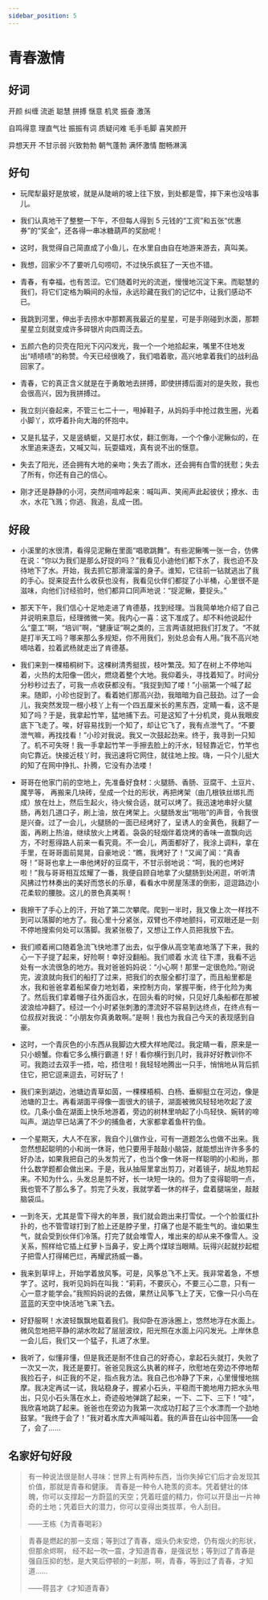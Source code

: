 ```yaml
---
sidebar_position: 5
---
```


# 青春激情

## 好词

开颜 纠缠 流逝 聪慧 拼搏 惬意 机灵 振奋 激荡

自鸣得意 理直气壮 振振有词 质疑问难 毛手毛脚 喜笑颜开

异想天开 不甘示弱 兴致勃勃 朝气蓬勃 满怀激情 酣畅淋漓

## 好句

- 玩爬犁最好是放坡，就是从陡峭的坡上往下放，到处都是雪，摔下来也没啥事儿。

- 我们认真地干了整整一下午，不但每人得到 5 元钱的“工资”和五张“优惠券”的“奖金”，还各得一串冰糖葫芦的奖励呢！

- 这时，我觉得自己简直成了小鱼儿，在水里自由自在地游来游去，真叫美。

- 我想，回家少不了要听几句唠叨，不过快乐疯狂了一天也不错。

- 青春，有幸福，也有苦涩。它们随着时光的流逝，慢慢地沉淀下来。而聪慧的我们，将它们定格为瞬间的永恒，永远珍藏在我们的记忆中，让我们感动不已。

- 我跳到河里，伸出手去捞水中那颗离我最近的星星，可是手刚碰到水面，那颗星星立刻就变成许多碎银片向四周泛去。

- 五颜六色的贝壳在阳光下闪闪发光，我一个一个地拾起来，嘴里不住地发出“啧啧啧”的称赞。今天已经很晚了，我们唱着歌，高兴地拿着我们的战利品回家了。

- 青春，它的真正含义就是在于勇敢地去拼搏，即使拼搏后面对的是失败，我也会很高兴，因为我拼搏过。

- 我立刻兴奋起来，不管三七二十一，甩掉鞋子，从妈妈手中抢过救生圈，光着小脚丫，欢呼着扑向大海的怀抱中。

- 又是扎猛子，又是竖蜻蜓，又是打水仗，翻江倒海，一个个像小泥鳅似的，在水里追来逐去，又喊又叫，玩耍嬉戏，真有说不出的惬意。

- 失去了阳光，还会拥有大地的亲吻；失去了雨水，还会拥有白雪的抚慰；失去了所有，你还有自己的信心。

- 刚才还是静静的小河，突然间喧哗起来：喊叫声、笑闹声此起彼伏；撩水、击水，水花飞溅；你逃、我追，乱成一团。

## 好段

- 小溪里的水很清，看得见泥鳅在里面“唱歌跳舞”。有些泥鳅嘴一张一合，仿佛在说：“你以为我们是那么好捉的吗？”我看见小迪他们都下水了，我也迫不及待地下了水。开始，我去抓它那滑溜溜的身子。谁知，它往前一钻就逃出了我的手心。捉来捉去什么收获也没有，我看见伙伴们都捉了小半桶，心里很不是滋味，向他们讨经验时，他们都异口同声地说：“捉泥鳅，要捉头。”

- 那天下午，我们信心十足地走进了肯德基，找到经理。当我简单地介绍了自己并说明来意后，经理微微一笑。我内心一喜：这下准成了。却不料他说起什么“童工”啊，“培训”啊，“健康证”啊之类的，三言两语就把我们打发了。“不就是打半天工吗？哪来那么多规矩，你不用我们，别处总会有人用。”我不高兴地嘀咕着，拉着武杨就走出了肯德基。

- 我们来到一棵梧桐树下。这棵树清秀挺拔，枝叶繁茂。知了在树上不停地叫着，火热的太阳像一团火，燃烧着整个大地。我仰着头，寻找着知了。时间分分秒秒过去了，可我一点收获都没有。“我捉到知了喽！”小丽第一个喊了起来。随即，小珍也捉到了。看着她们那高兴劲，我暗暗为自己鼓劲。过了一会儿，我突然发现一根小枝丫上有一个四五厘米长的黑东西，定睛一看，这不是知了吗？于是，我拿起竹竿，猛地捕下去。可是这知了十分机灵，竟从我眼皮底下飞走了。唉，好容易找到一个知了，却让它飞了，我有点泄气了。“不要泄气嘛，再找找看！”小珍对我说。我又一次鼓起劲来。终于，我寻到一只知了。机不可失呀！我一手拿起竹竿一手擦去脸上的汗水，轻轻靠近它，竹竿也向它靠近。快接近枝丫时，我迅速将它网住，就往地上按。嗨，一只个儿挺大的知了在网中挣扎、扑腾，它没有办法喽！

- 哥哥在他家门前的空地上，先准备好食材：火腿肠、香肠、豆腐干、土豆片、魔芋等， 再搬来几块砖，垒成一个灶的形状，再把烤架（由几根铁丝绑扎而成）放在灶上，然后生起火，待火候合适，就可以烤了。我迅速地串好火腿肠，再划几道口子，刷上油，放在烤架上。火腿肠发出“啪啪”的声音，令我很是兴奋。过了一会儿，火腿肠的一面已经烤好了，呈诱人的金黄色，我翻了一面，再刷上热油，继续放火上烤着。袅袅的轻烟伴着烧烤的香味一直飘向远方，不时惹得路人前来一看究竟。不一会儿，两面都好了，我涂上调料，拿在手里，在哥哥面前晃晃，自豪地说：“瞧，我烤好了！”又闻了闻：“真香呀！”哥哥也拿上一串他烤好的豆腐干，不甘示弱地说：“呵，我的也烤好啦！”我与哥哥相互炫耀了一番，我便自顾自地拿了火腿肠到处闲逛，听听清风拂过竹林奏出的美好而悠长的乐章，看看水中房屋荡漾的倒影，逗逗路边小花柔软的腰肢。这儿的景色真美啊！

- 我擦干了手心上的汗，开始了第二次攀爬。爬到一半时，我又像上次一样找不到可以落脚的地方了。我心里十分紧张，双臂也不停地颤抖，可双眼还是一刻不停地搜索何处可以落脚。我紧张极了，又想让工作人员把我放下去。

- 我们顺着闸口随着急流飞快地漂了出去，似乎像从高空笔直地落了下来，我的心一下子提了起来，好险啊！幸好没翻船。我们顺着 水流 往下漂，我看不远处有一水流很急的地方。我对爸爸妈妈说：“小心啊！那里一定很危险。”刚说完，波浪就向我们的船打了过来，把我们的衣服全都打湿了，而且船里都是水，我和爸爸拿着船桨奋力地划着，来控制方向，掌握平衡，终于化险为夷了。然后我们拿着帽子往外面舀水，在回头看的时候，只见好几条船都在那被波浪给冲翻了。经过一个小时紧张刺激的漂流好不容易到达终点，在终点有一位叔叔对我说：“小朋友你真勇敢啊。”是啊！我也为我自己今天的表现感到自豪。

- 这时，一个青灰色的小东西从我脚边大模大样地爬过。我定睛一看，原来是一只小螃蟹。你看它多么横行霸道！好！看你横行到几时，我非好好教训你不可。我跑过去双手一捂，哈，捂住啦！我轻轻地腾出一只手，悄悄地从背后抓住它，把它逗来逗去，可好玩了！

- 我们来到湖边，池塘边青草如茵，一棵棵梧桐、白杨、垂柳挺立在河边，像是池塘的卫士。再看湖面平得像一面很大的镜子，湖面被微风轻轻地吹起了波纹。几条小鱼在湖面上快乐地游着，旁边的树林里响起了小鸟轻快、婉转的啼叫声。湖边早已站满了不少的捕鱼者，大家都拿着鱼杆钓鱼。

- 一个星期天，大人不在家，我自个儿做作业，可有一道题怎么也做不出来。我忽然想起聪明的小和尚一休哥，他只要用手敲敲小脑袋，就能想出许许多多的好办法，如果我把自己的头发剪光了，也当个像一休哥一样聪明的小和尚，那什么数学题都会做出来。于是，我从抽屉里拿出剪刀，对着镜子，胡乱地剪起来。不知为什么，头发总是剪不好，长一块短一块的。但为了变得聪明一点，我也管不了那么多了。剪完了头发，我就学着一休的样子，盘着腿端坐，敲敲脑袋瓜。

- 一到冬天，尤其是雪下得大的年景，我们就会跑出来打雪仗。一个个脸蛋红扑扑的，也不管雪球打到了脸上还是脖子里，打痛了也是不能生气的。谁如果生气，就会受到伙伴们冷落。打完了就会堆雪人，堆出来的却从来不像雪人。没关系，照样给它插上红萝卜当鼻子，安上两个煤球当眼睛。玩得兴起就抄起棍子把雪人打得稀巴烂，再耀武扬威一番。

- 我来到草坪上，开始学着放风筝。可是，风筝总飞不上天。我非常着急，不想学了。这时，我听见妈妈在叫我：“莉莉，不要灰心，不要三心二意，只有一心一意才能学会。”我照妈妈说的去做，果然让风筝飞上了天，它像一只小鸟在蓝蓝的天空中快活地飞来飞去。

- 好舒服啊！水波轻飘飘地载着我们。我仰卧在游泳圈上，悠然地浮在水面上。微风忽地把平静的湖水吹起了层层波纹，阳光照在水面上闪闪发光。上岸休息一会儿后，我们又一个猛子，扎进了水里。

- 我听了，似懂非懂，但是我还是耐不住自己的好奇心，拿起石头就打，失败了一次又一次，我还是要打。爸爸见我这么执著的样子，欣慰地在旁边不停地帮我捡石子，纠正我的不足，指点我方法。我自己也冷静了下来，心里慢慢地揣摩。我决定再试一试，我站稳身子，握紧小石头，平稳而干脆地用力把水头甩出，只见小石头落在水上，奇迹般地弹跳了起来，一下、二下、三下！“哇”，我欣喜地跳了起来。爸爸也在旁边为我第一次成功打起了三个水漂而一个劲地鼓掌。“我终于会了！”我对着水库大声喊叫着。我的声音在山谷中回荡——会了，会了……

## 名家好句好段

> 有一种说法很是耐人寻味：世界上有两种东西，当你失掉它们后才会发现其价值，那就是青春和健康。
> 青春是一种令人艳羡的资本。凭着健壮的体魄，你可以支撑起一方蔚蓝的天空；凭着旺盛的精力，你可以开垦出一片神奇的土地；凭着巨大的潜力，你可以变得出类拔萃，令人刮目。
>
> ——王栋《为青春喝彩》

> 青春是燃起的那一支烟；等到过了青春，烟头仍未安熄，仍有烟火的形状，但那余烬啊， 经不起一吹一震，才知道青春，是强说愁；等到过了青春是强自压抑的愁，是大笑后停顿的一刹那，啊，青春，等到过了青春，才知道……
>
> ——蒋芸才《才知道青春》
